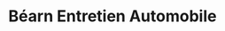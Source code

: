---
title: "Béarn Entretien Automobile"
url: /serres-castet/bearn-entretien-automobile/
shop: Autowerkstatt
---